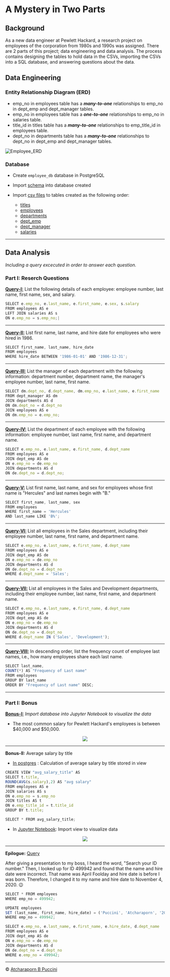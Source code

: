 # A Mystery in Two Parts

## Background

As a new data engineer at Pewlett Hackard, a research project on employees of the corporation from 1980s and 1990s was assigned. There are 2 parts of this project; data engineering and data analysis. The process contains designing the tables to hold data in the CSVs, importing the CSVs into a SQL database, and answering questions about the data. 

## Data Engineering

### Entity Relationship Diagram (ERD)

- emp_no in employees table has a ***many-to-one*** relationships to emp_no in dept_emp and dept_manager tables.
- emp_no in employees table has a ***one-to-one*** relationships to emp_no in salaries table.
- title_id in titles table has a ***many-to-one*** relationships to emp_title_id in employees table.
- dept_no in departments table has a ***many-to-one*** relationships to dept_no in dept_emp and dept_manager tables.

![Employee_ERD](Images/employee_DBD.png)

### Database

- Create `employee_db` database in PostgreSQL 
- Import [schema](EmployeeSQL/employee_schema.sql) into database created
- Import [csv files](Resources) to tables created as the following order:

  * [titles](Resources/titles.csv)
  * [employees](Resources/employees.csv)
  * [departments](Resources/departments.csv)
  * [dept_emp](Resources/dept_emp.csv)
  * [dept_manager](Resources/dept_manager.csv)
  * [salaries](Resources/salaries.csv)

---
## Data Analysis
*Including a query excecuted in order to answer each question.*

### Part I: Reserch Questions
 
[**Query-I:**](EmployeeSQL/Q1.sql) List the following details of each employee: employee number, last name, first name, sex, and salary.

```javascript
SELECT e.emp_no, e.last_name, e.first_name, e.sex, s.salary
FROM employees AS e
LEFT JOIN salaries AS s
ON e.emp_no = s.emp_no;|
```

---
[**Query-II:**](EmployeeSQL/Q2.sql) List first name, last name, and hire date for employees who were hired in 1986.

```javascript
SELECT first_name, last_name, hire_date
FROM employees
WHERE hire_date BETWEEN '1986-01-01' AND '1986-12-31';
```

---
[**Query-III:**](EmployeeSQL/Q3.sql) List the manager of each department with the following information: department number, department name, the manager's employee number, last name, first name.

```javascript
SELECT dm.dept_no, d.dept_name, dm.emp_no, e.last_name, e.first_name
FROM dept_manager AS dm
JOIN departments AS d 
ON dm.dept_no = d.dept_no
JOIN employees AS e 
ON dm.emp_no = e.emp_no;
```

---
[**Query-IV:**](EmployeeSQL/Q4.sql) List the department of each employee with the following information: employee number, last name, first name, and department name.

```javascript
SELECT e.emp_no, e.last_name, e.first_name, d.dept_name
FROM employees AS e
JOIN dept_emp AS de
ON e.emp_no = de.emp_no
JOIN departments AS d
ON de.dept_no = d.dept_no;
```

---
[**Query-V:**](EmployeeSQL/Q5.sql) List first name, last name, and sex for employees whose first name is "Hercules" and last names begin with "B."

```javascript
SELECT first_name, last_name, sex
FROM employees 
WHERE first_name = 'Hercules'
AND last_name LIKE 'B%';
```

---
[**Query-VI:**](EmployeeSQL/Q6.sql) List all employees in the Sales department, including their employee number, last name, first name, and department name.

```javascript
SELECT e.emp_no, e.last_name, e.first_name, d.dept_name
FROM employees AS e
JOIN dept_emp AS de
ON e.emp_no = de.emp_no
JOIN departments AS d
ON de.dept_no = d.dept_no
WHERE d.dept_name = 'Sales';
```

---
[**Query-VII:**](EmployeeSQL/Q7.sql) List all employees in the Sales and Development departments, including their employee number, last name, first name, and department name.

```javascript
SELECT e.emp_no, e.last_name, e.first_name, d.dept_name
FROM employees AS e
JOIN dept_emp AS de
ON e.emp_no = de.emp_no
JOIN departments AS d
ON de.dept_no = d.dept_no
WHERE d.dept_name IN ('Sales', 'Development');
```

---
[**Query-VIII:**](EmployeeSQL/Q8.sql) In descending order, list the frequency count of employee last names, i.e., how many employees share each last name.

```javascript
SELECT last_name,
COUNT(*) AS "Frequency of Last name"
FROM employees
GROUP BY last_name
ORDER BY "Frequency of Last name" DESC;
```

---
### Part I: Bonus

[**Bonus-I:**](https://nbviewer.jupyter.org/github/abpuccini/sql-challenge/blob/main/Employee_DB.ipynb) *Import database into Jupyter Notebook to visualize the data*

- The most common salary for Pewlett Hackard's employees is between $40,000 and $50,000.

<p align="center">
  <img src="Images/salary_range.png">
</p>

---

**Bonus-II:** Average salary by title

- [In postgres](EmployeeSQL/bonus_q2.sql) : Calculation of average salary by title stored in view

```javascript
CREATE VIEW "avg_salary_title" AS
SELECT t.title,
ROUND(AVG(s.salary),2) AS "avg salary"
FROM employees AS e 
JOIN salaries AS s
ON e.emp_no = s.emp_no
JOIN titles AS t
ON e.emp_title_id = t.title_id
GROUP BY t.title;

SELECT * FROM avg_salary_title;
```

- In [Jupyter Notebook](https://nbviewer.jupyter.org/github/abpuccini/sql-challenge/blob/main/Employee_DB.ipynb): Import view to visualize data 

<p align="center">
  <img src="Images/avg_salary_title.png">
</p>

---

**Epilogue:** [Query](EmployeeSQL/bonus-epilogue.sql)

After giving a presentation to my boss, I heard the word, "Search your ID number." Then, I looked up for ID 499942 and found that the name and hire date were incorrect. That name was April Foolday and hire date is before I was born. Therefore, I changed it to my name and hire date to November 4, 2020. :wink:   

```javascript
SELECT * FROM employees
WHERE emp_no = 499942;

UPDATE employees
SET (last_name, first_name, hire_date) = ('Puccini', 'Atcharaporn', '2020-11-04')
WHERE emp_no = 499942;

SELECT e.emp_no, e.last_name, e.first_name, e.hire_date, d.dept_name
FROM employees AS e
JOIN dept_emp AS de
ON e.emp_no = de.emp_no
JOIN departments AS d
ON de.dept_no = d.dept_no
WHERE e.emp_no = 499942;
```

---
© [Atcharaporn B Puccini](https://www.linkedin.com/in/atcharaporn-puccini-233614118)